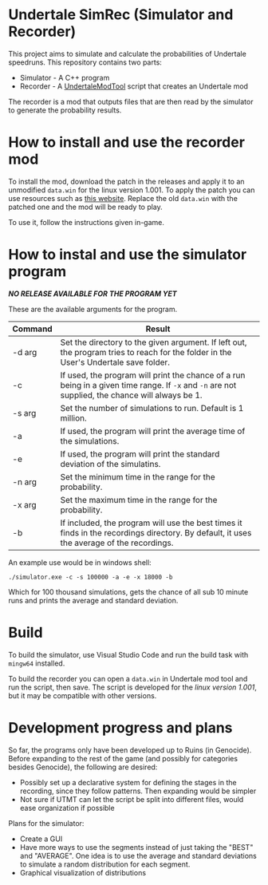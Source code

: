 # Undertale SimRec (Simulator and Recorder)

This project aims to simulate and calculate the probabilities of Undertale speedruns. This repository contains two parts:

* Simulator - A C++ program
* Recorder - A [UndertaleModTool](https://github.com/krzys-h/UndertaleModTool) script that creates an Undertale mod

The recorder is a mod that outputs files that are then read by the simulator to generate the probability results.

# How to install and use the recorder mod

To install the mod, download the patch in the releases and apply it to an unmodified `data.win` for the linux version 1.001.
To apply the patch you can use resources such as [this website](https://www.marcrobledo.com/RomPatcher.js/). Replace the
old `data.win` with the patched one and the mod will be ready to play.

To use it, follow the instructions given in-game.

# How to instal and use the simulator program

***NO RELEASE AVAILABLE FOR THE PROGRAM YET***

These are the available arguments for the program.

| Command | Result                                                                                                                                           |
|---------|--------------------------------------------------------------------------------------------------------------------------------------------------|
| -d arg  | Set the directory to the given argument. If left out, the program tries to reach for the folder in the User's Undertale save folder.             |
| -c      | If used, the program will print the chance of a run being in a given time range. If `-x` and `-n` are not supplied, the chance will always be 1. |
| -s arg  | Set the number of simulations to run. Default is 1 million.                                                                                      |
| -a      | If used, the program will print the average time of the simulations.                                                                             |
| -e      | If used, the program will print the standard deviation of the simulatins.                                                                        |
| -n arg  | Set the minimum time in the range for the probability.                                                                                           |
| -x arg  | Set the maximum time in the range for the probability.                                                                                           |
| -b      | If included, the program will use the best times it finds in the recordings directory. By default, it uses the average of the recordings.        |

An example use would be in windows shell:

```./simulator.exe -c -s 100000 -a -e -x 18000 -b```

Which for 100 thousand simulations, gets the chance of all sub 10 minute runs and prints the average and standard deviation.

# Build

To build the simulator, use Visual Studio Code and run the build task with `mingw64` installed.

To build the recorder you can open a `data.win` in Undertale mod tool and run the script, then save.
The script is developed for the *linux version 1.001*, but it may be compatible with other versions.

# Development progress and plans

So far, the programs only have been developed up to Ruins (in Genocide). Before expanding to the rest of the game
(and possibly for categories besides Genocide), the following are desired:

* Possibly set up a declarative system for defining the stages in the recording, since they follow patterns. Then
expanding would be simpler
* Not sure if UTMT can let the script be split into different files, would ease organization if possible

Plans for the simulator:

* Create a GUI
* Have more ways to use the segments instead of just taking the "BEST" and "AVERAGE". One idea is to use the average and
standard deviations to simulate a random distribution for each segment.
* Graphical visualization of distributions